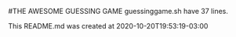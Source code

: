 #THE AWESOME GUESSING GAME
guessinggame.sh have 37 lines.

This README.md was created at 2020-10-20T19:53:19-03:00
